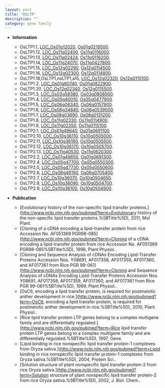 ```yaml
---
layout: post
title: "OSLTP"
description: ""
category: gene family
---
```


* **Information**  
    + OsLTP1.1, [LOC_Os01g12020](http://rice.uga.edu/cgi-bin/ORF_infopage.cgi?orf=LOC_Os01g12020), [Os01g0219500](https://rapdb.dna.affrc.go.jp/locus/?name=Os01g0219500).
    + OsLTP1.12, [LOC_Os11g02400](http://rice.uga.edu/cgi-bin/ORF_infopage.cgi?orf=LOC_Os11g02400), [Os11g0116000](https://rapdb.dna.affrc.go.jp/locus/?name=Os11g0116000).
    + OsLTP1.13, [LOC_Os11g02424](http://rice.uga.edu/cgi-bin/ORF_infopage.cgi?orf=LOC_Os11g02424), [Os11g0116200](https://rapdb.dna.affrc.go.jp/locus/?name=Os11g0116200).
    + OsLTP1.14, [LOC_Os11g24070](http://rice.uga.edu/cgi-bin/ORF_infopage.cgi?orf=LOC_Os11g24070), [Os11g0427800](https://rapdb.dna.affrc.go.jp/locus/?name=Os11g0427800).
    + OsLTP1.15, [LOC_Os12g02290](http://rice.uga.edu/cgi-bin/ORF_infopage.cgi?orf=LOC_Os12g02290), [Os12g0114500](https://rapdb.dna.affrc.go.jp/locus/?name=Os12g0114500).
    + OsLTP1.16, [LOC_Os12g02300](http://rice.uga.edu/cgi-bin/ORF_infopage.cgi?orf=LOC_Os12g02300), [Os12g0114800](https://rapdb.dna.affrc.go.jp/locus/?name=Os12g0114800).
    + OsLTP1.18,OsLTP1,nsLTP1,a15, [LOC_Os12g02320](http://rice.uga.edu/cgi-bin/ORF_infopage.cgi?orf=LOC_Os12g02320), [Os12g0115100](https://rapdb.dna.affrc.go.jp/locus/?name=Os12g0115100).
    + OsLTP1.2, [LOC_Os01g60740](http://rice.uga.edu/cgi-bin/ORF_infopage.cgi?orf=LOC_Os01g60740), [Os01g0822900](https://rapdb.dna.affrc.go.jp/locus/?name=Os01g0822900).
    + OsLTP1.20, [LOC_Os12g02340](http://rice.uga.edu/cgi-bin/ORF_infopage.cgi?orf=LOC_Os12g02340), [Os12g0115500](https://rapdb.dna.affrc.go.jp/locus/?name=Os12g0115500).
    + OsLTP1.3, [LOC_Os03g59380](http://rice.uga.edu/cgi-bin/ORF_infopage.cgi?orf=LOC_Os03g59380), [Os03g0808500](https://rapdb.dna.affrc.go.jp/locus/?name=Os03g0808500).
    + OsLTP1.4, [LOC_Os05g40010](http://rice.uga.edu/cgi-bin/ORF_infopage.cgi?orf=LOC_Os05g40010), [Os05g0477900](https://rapdb.dna.affrc.go.jp/locus/?name=Os05g0477900).
    + OsLTP1.5, [LOC_Os06g06340](http://rice.uga.edu/cgi-bin/ORF_infopage.cgi?orf=LOC_Os06g06340), [Os06g0157900](https://rapdb.dna.affrc.go.jp/locus/?name=Os06g0157900).
    + OsLTP1.6, [LOC_Os06g34840](http://rice.uga.edu/cgi-bin/ORF_infopage.cgi?orf=LOC_Os06g34840), [Os06g0539500](https://rapdb.dna.affrc.go.jp/locus/?name=Os06g0539500).
    + OsLTP1.7, [LOC_Os08g03690](http://rice.uga.edu/cgi-bin/ORF_infopage.cgi?orf=LOC_Os08g03690), [Os08g0131200](https://rapdb.dna.affrc.go.jp/locus/?name=Os08g0131200).
    + OsLTP1.8, [LOC_Os11g02330](http://rice.uga.edu/cgi-bin/ORF_infopage.cgi?orf=LOC_Os11g02330), [Os11g0114900](https://rapdb.dna.affrc.go.jp/locus/?name=Os11g0114900).
    + OsLTP1.9, [LOC_Os11g02350](http://rice.uga.edu/cgi-bin/ORF_infopage.cgi?orf=LOC_Os11g02350), [Os11g0115100](https://rapdb.dna.affrc.go.jp/locus/?name=Os11g0115100).
    + OsLTP2.1, [LOC_Os01g49640](http://rice.uga.edu/cgi-bin/ORF_infopage.cgi?orf=LOC_Os01g49640), [Os01g0691100](https://rapdb.dna.affrc.go.jp/locus/?name=Os01g0691100).
    + OsLTP2.10, [LOC_Os10g36110](http://rice.uga.edu/cgi-bin/ORF_infopage.cgi?orf=LOC_Os10g36110), [Os10g0505000](https://rapdb.dna.affrc.go.jp/locus/?name=Os10g0505000).
    + OsLTP2.11, [LOC_Os10g36160](http://rice.uga.edu/cgi-bin/ORF_infopage.cgi?orf=LOC_Os10g36160), [Os10g0505500](https://rapdb.dna.affrc.go.jp/locus/?name=Os10g0505500).
    + OsLTP2.12, [LOC_Os10g36170](http://rice.uga.edu/cgi-bin/ORF_infopage.cgi?orf=LOC_Os10g36170), [Os10g0505700](https://rapdb.dna.affrc.go.jp/locus/?name=Os10g0505700).
    + OsLTP2.13, [LOC_Os11g40530](http://rice.uga.edu/cgi-bin/ORF_infopage.cgi?orf=LOC_Os11g40530), [Os11g0620300](https://rapdb.dna.affrc.go.jp/locus/?name=Os11g0620300).
    + OsLTP2.2, [LOC_Os01g49650](http://rice.uga.edu/cgi-bin/ORF_infopage.cgi?orf=LOC_Os01g49650), [Os01g0691300](https://rapdb.dna.affrc.go.jp/locus/?name=Os01g0691300).
    + OsLTP2.4, [LOC_Os05g47700](http://rice.uga.edu/cgi-bin/ORF_infopage.cgi?orf=LOC_Os05g47700), [Os05g0550300](https://rapdb.dna.affrc.go.jp/locus/?name=Os05g0550300).
    + OsLTP2.5, [LOC_Os05g47730](http://rice.uga.edu/cgi-bin/ORF_infopage.cgi?orf=LOC_Os05g47730), [Os05g0550600](https://rapdb.dna.affrc.go.jp/locus/?name=Os05g0550600).
    + OsLTP2.6, [LOC_Os06g49190](http://rice.uga.edu/cgi-bin/ORF_infopage.cgi?orf=LOC_Os06g49190), [Os06g0705400](https://rapdb.dna.affrc.go.jp/locus/?name=Os06g0705400).
    + OsLTP2.7, [LOC_Os10g36070](http://rice.uga.edu/cgi-bin/ORF_infopage.cgi?orf=LOC_Os10g36070), [Os10g0504650](https://rapdb.dna.affrc.go.jp/locus/?name=Os10g0504650).
    + OsLTP2.8, [LOC_Os10g36090](http://rice.uga.edu/cgi-bin/ORF_infopage.cgi?orf=LOC_Os10g36090), [Os10g0504700](https://rapdb.dna.affrc.go.jp/locus/?name=Os10g0504700).
    + OsLTP2.9, [LOC_Os10g36100](http://rice.uga.edu/cgi-bin/ORF_infopage.cgi?orf=LOC_Os10g36100), [Os10g0504900](https://rapdb.dna.affrc.go.jp/locus/?name=Os10g0504900).

* **Publication**  
    + [Evolutionary history of the non-specific lipid transfer proteins.](http://www.ncbi.nlm.nih.gov/pubmed?term=Evolutionary history of the non-specific lipid transfer proteins.%5BTitle%5D), 2011, Mol Plant.
    + [Cloning of a cDNA encoding a lipid-transfer protein from rice Accession No. AF051369 PGR98-085](http://www.ncbi.nlm.nih.gov/pubmed?term=Cloning of a cDNA encoding a lipid-transfer protein from rice Accession No. AF051369 PGR98-085%5BTitle%5D), 1998, Plant Physiol..
    + [Cloning and Sequence Analysis of cDNAs Encoding Lipid-Transfer Proteins Accession Nos. Y08691, AF017358, AF017359, AF017360, and AF017361 from Rice PGR 99-061](http://www.ncbi.nlm.nih.gov/pubmed?term=Cloning and Sequence Analysis of cDNAs Encoding Lipid-Transfer Proteins Accession Nos. Y08691, AF017358, AF017359, AF017360, and AF017361 from Rice PGR 99-061%5BTitle%5D), 1999, Plant Physiol..
    + [OsC6, encoding a lipid transfer protein, is required for postmeiotic anther development in rice.](http://www.ncbi.nlm.nih.gov/pubmed?term=OsC6, encoding a lipid transfer protein, is required for postmeiotic anther development in rice.%5BTitle%5D), 2010, Plant Physiol..
    + [Rice lipid transfer protein LTP genes belong to a complex multigene family and are differentially regulated.](http://www.ncbi.nlm.nih.gov/pubmed?term=Rice lipid transfer protein LTP genes belong to a complex multigene family and are differentially regulated.%5BTitle%5D), 1997, Gene.
    + [Lipid binding in rice nonspecific lipid transfer protein-1 complexes from Oryza sativa.](http://www.ncbi.nlm.nih.gov/pubmed?term=Lipid binding in rice nonspecific lipid transfer protein-1 complexes from Oryza sativa.%5BTitle%5D), 2004, Protein Sci..
    + [Solution structure of plant nonspecific lipid transfer protein-2 from rice Oryza sativa.](http://www.ncbi.nlm.nih.gov/pubmed?term=Solution structure of plant nonspecific lipid transfer protein-2 from rice Oryza sativa.%5BTitle%5D), 2002, J. Biol. Chem..


